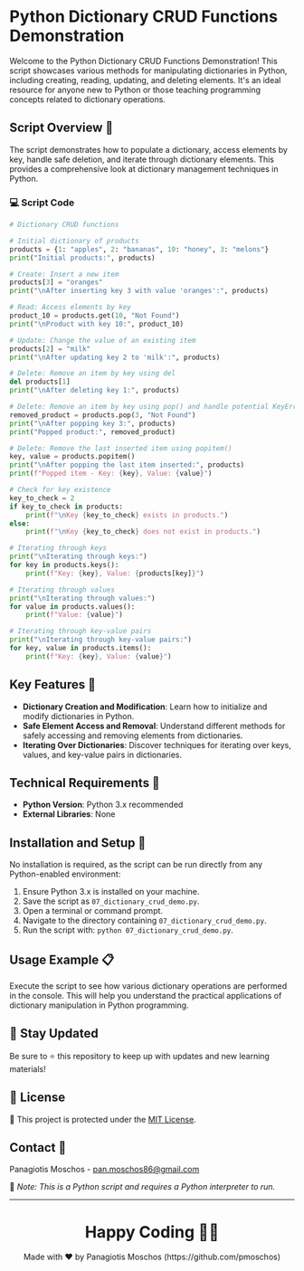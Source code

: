 # Python Dictionary CRUD Functions Demonstration

Welcome to the Python Dictionary CRUD Functions Demonstration! This script showcases various methods for manipulating dictionaries in Python, including creating, reading, updating, and deleting elements. It's an ideal resource for anyone new to Python or those teaching programming concepts related to dictionary operations.

## Script Overview 📘

The script demonstrates how to populate a dictionary, access elements by key, handle safe deletion, and iterate through dictionary elements. This provides a comprehensive look at dictionary management techniques in Python.

### :computer: Script Code

```python
# Dictionary CRUD functions

# Initial dictionary of products
products = {1: "apples", 2: "bananas", 10: "honey", 3: "melons"}
print("Initial products:", products)

# Create: Insert a new item
products[3] = "oranges"
print("\nAfter inserting key 3 with value 'oranges':", products)

# Read: Access elements by key
product_10 = products.get(10, "Not Found")
print("\nProduct with key 10:", product_10)

# Update: Change the value of an existing item
products[2] = "milk"
print("\nAfter updating key 2 to 'milk':", products)

# Delete: Remove an item by key using del
del products[1]
print("\nAfter deleting key 1:", products)

# Delete: Remove an item by key using pop() and handle potential KeyError
removed_product = products.pop(3, "Not Found")
print("\nAfter popping key 3:", products)
print("Popped product:", removed_product)

# Delete: Remove the last inserted item using popitem()
key, value = products.popitem()
print("\nAfter popping the last item inserted:", products)
print(f"Popped item - Key: {key}, Value: {value}")

# Check for key existence
key_to_check = 2
if key_to_check in products:
    print(f"\nKey {key_to_check} exists in products.")
else:
    print(f"\nKey {key_to_check} does not exist in products.")

# Iterating through keys
print("\nIterating through keys:")
for key in products.keys():
    print(f"Key: {key}, Value: {products[key]}")

# Iterating through values
print("\nIterating through values:")
for value in products.values():
    print(f"Value: {value}")

# Iterating through key-value pairs
print("\nIterating through key-value pairs:")
for key, value in products.items():
    print(f"Key: {key}, Value: {value}")
```

## Key Features 🌟
- **Dictionary Creation and Modification**: Learn how to initialize and modify dictionaries in Python.
- **Safe Element Access and Removal**: Understand different methods for safely accessing and removing elements from dictionaries.
- **Iterating Over Dictionaries**: Discover techniques for iterating over keys, values, and key-value pairs in dictionaries.

## Technical Requirements 🔧
- **Python Version**: Python 3.x recommended
- **External Libraries**: None

## Installation and Setup 🚀
No installation is required, as the script can be run directly from any Python-enabled environment:
1. Ensure Python 3.x is installed on your machine.
2. Save the script as `07_dictionary_crud_demo.py`.
3. Open a terminal or command prompt.
4. Navigate to the directory containing `07_dictionary_crud_demo.py`.
5. Run the script with: `python 07_dictionary_crud_demo.py`.

## Usage Example 📋
Execute the script to see how various dictionary operations are performed in the console. This will help you understand the practical applications of dictionary manipulation in Python programming.

## 📢 Stay Updated
Be sure to ⭐ this repository to keep up with updates and new learning materials!

## 📄 License
🔐 This project is protected under the [MIT License](https://mit-license.org/).

## Contact 📧
Panagiotis Moschos - pan.moschos86@gmail.com

🔗 *Note: This is a Python script and requires a Python interpreter to run.*

---
<h1 align=center>Happy Coding 👨‍💻 </h1>

<p align="center">
  Made with ❤️ by Panagiotis Moschos (https://github.com/pmoschos)
</p>
